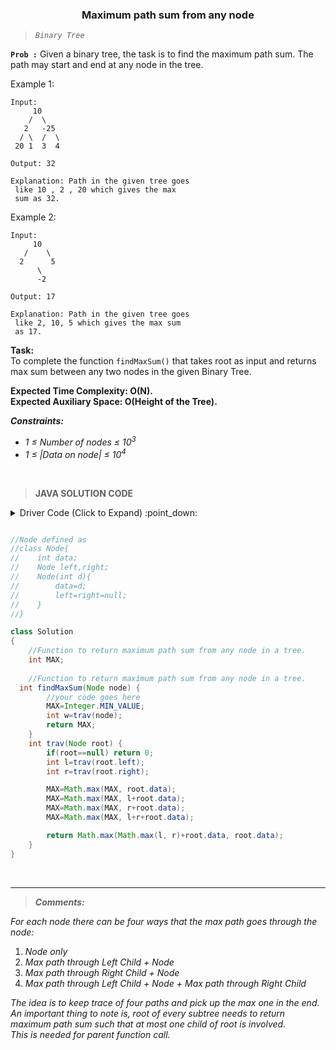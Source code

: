 <h3 align="center">Maximum path sum from any node</h2>
   
> _`Binary Tree`_

**`Prob :`** Given a binary tree, the task is to find the maximum path sum. The path may start and end at any node in the tree.

Example 1:
```
Input:
     10
    /  \
   2   -25
  / \  /  \
 20 1  3  4

Output: 32

Explanation: Path in the given tree goes
 like 10 , 2 , 20 which gives the max
 sum as 32.
```

Example 2:
```
Input:
     10
   /    \
  2      5
	  \
	  -2

Output: 17

Explanation: Path in the given tree goes
 like 2, 10, 5 which gives the max sum
 as 17.
```

**Task:**<br>
 To complete the function `findMaxSum()` that takes root as input and returns max sum between any two nodes in the given Binary Tree.

**Expected Time Complexity: O(N).<br>
Expected Auxiliary Space: O(Height of the Tree).**

***Constraints:***
- _1 ≤ Number of nodes ≤ 10<sup>3</sup>_
- _1 ≤ |Data on node| ≤ 10<sup>4</sup>_
<br>

> **JAVA SOLUTION CODE**

<p><details>
<summary>Driver Code</> (Click to Expand) :point_down: </summary>

```JAVA
import java.util.LinkedList; 
import java.util.Queue; 
import java.io.*;
import java.util.*;

class Node{
    int data;
    Node left;
    Node right;
    Node(int data){
        this.data = data;
        left=null;
        right=null;
    }
}

class GfG {
    
    static Node buildTree(String str){
        
        if(str.length()==0 || str.charAt(0)=='N'){
            return null;
        }
        
        String ip[] = str.split(" ");
        // Create the root of the tree
        Node root = new Node(Integer.parseInt(ip[0]));
        // Push the root to the queue
        
        Queue<Node> queue = new LinkedList<>(); 
        
        queue.add(root);
        // Starting from the second element
        
        int i = 1;
        while(queue.size()>0 && i < ip.length) {
                
            // Get and remove the front of the queue
            Node currNode = queue.peek();
            queue.remove();
                
            // Get the current node's value from the string
            String currVal = ip[i];
                
            // If the left child is not null
            if(!currVal.equals("N")) {
                    
                // Create the left child for the current node
                currNode.left = new Node(Integer.parseInt(currVal));
                // Push it to the queue
                queue.add(currNode.left);
            }
                
            // For the right child
            i++;
            if(i >= ip.length)
                break;
                
            currVal = ip[i];
                
            // If the right child is not null
            if(!currVal.equals("N")) {
                    
                // Create the right child for the current node
                currNode.right = new Node(Integer.parseInt(currVal));
                    
                // Push it to the queue
                queue.add(currNode.right);
            }
            i++;
        }
        
        return root;
    }
    static void printInorder(Node root){
     if(root == null)
      return;
     printInorder(root.left);
     System.out.print(root.data+" ");
        
     printInorder(root.right);
  }
 public static void main (String[] args) throws IOException {
  BufferedReader br= new BufferedReader(new InputStreamReader(System.in));
	   
   int t=Integer.parseInt(br.readLine());
	 while(t-- > 0){
	  String s= br.readLine();
	  Node root = buildTree(s);
	       
     Solution tr=new Solution();
     int sum=tr.findMaxSum(root);
	   System.out.println(sum);
	  }
  }
 }// } Driver Code Ends


/*
Node defined as
class Node{
    int data;
    Node left,right;
    Node(int d){
        data=d;
        left=right=null;
    }
}
*/

class Solution
{
    //Function to return maximum path sum from any node in a tree.

   int MAX;
    //Function to return maximum path sum from any node in a tree.
    int findMaxSum(Node node)
    {
        //your code goes here
        MAX=Integer.MIN_VALUE;
        int w=trav(node);
        return MAX;
    }
    int trav(Node root) {
        if(root==null) return 0;
        int l=trav(root.left);
        int r=trav(root.right);
        
        MAX=Math.max(MAX, root.data);
        MAX=Math.max(MAX, l+root.data);
        MAX=Math.max(MAX, r+root.data);
        MAX=Math.max(MAX, l+r+root.data);
        
        return Math.max(Math.max(l, r)+root.data, root.data);
    }
    
}

```
  
</details>
</p>

```Java

//Node defined as
//class Node{
//    int data;
//    Node left,right;
//    Node(int d){
//        data=d;
//        left=right=null;
//    }
//}

class Solution
{
	//Function to return maximum path sum from any node in a tree.
	int MAX;
  
	//Function to return maximum path sum from any node in a tree.
  int findMaxSum(Node node) {
		//your code goes here
		MAX=Integer.MIN_VALUE;
		int w=trav(node);
		return MAX;
	}
	int trav(Node root) {
		if(root==null) return 0;
		int l=trav(root.left);
		int r=trav(root.right);

		MAX=Math.max(MAX, root.data);
		MAX=Math.max(MAX, l+root.data);
		MAX=Math.max(MAX, r+root.data);
		MAX=Math.max(MAX, l+r+root.data);

		return Math.max(Math.max(l, r)+root.data, root.data);
	}  
}

```
<br>
<hr>

> ***Comments:***

_For each node there can be four ways that the max path goes through the node:_
1. _Node only_
2. _Max path through Left Child + Node_
3. _Max path through Right Child + Node_
4. _Max path through Left Child + Node + Max path through Right Child_

_The idea is to keep trace of four paths and pick up the max one in the end. An important thing to note is, root of every subtree needs to return maximum path sum such that at most one child of root is involved.
<br>This is needed for parent function call._


